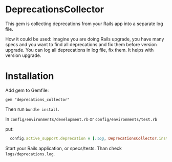 # DeprecationsCollector

This gem is collecting deprecations from your Rails app into a separate log file.

How it could be used: imagine you are doing Rails upgrade, you have many specs and you want to find all deprecations and fix them before version upgrade. You can log all deprecations in log file, fix them. It helps with version upgrade.

# Installation

Add gem to Gemfile:

`gem "deprecations_collector"`

Then run `bundle install`.

In `config/environments/development.rb` or `config/environments/test.rb`

put:

```ruby
  config.active_support.deprecation = [:log, DeprecationsCollector.instance]
```

Start your Rails application, or specs/tests. Than check `logs/deprecations.log`.